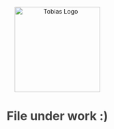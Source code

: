 <p align="center">
  <a href="http://nestjs.com/" target="blank"><img src="https://cdn-icons-png.flaticon.com/512/6051/6051164.png" width="200" alt="Tobias Logo" /></a>
</p>

<h1 align="center" style="color:#404040">File under work :)</h1>
